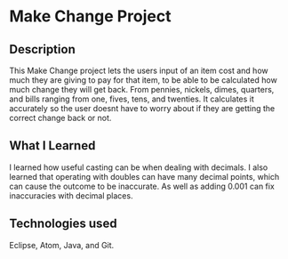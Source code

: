 # Make Change Project


## Description
This Make Change project lets the users input of an item cost and how much they are giving to pay for that item, to be able to be calculated how much change they will get back.
From pennies, nickels, dimes, quarters, and bills ranging from one, fives, tens, and twenties.
It calculates it accurately so the user doesnt have to worry about if they are getting the correct change back or not.


## What I Learned
I learned how useful casting can be when dealing with decimals.
I also learned that operating with doubles can have many decimal points, which can cause the outcome to be inaccurate.
As well as adding 0.001 can fix inaccuracies with decimal places.


## Technologies used
Eclipse, Atom, Java, and Git.
